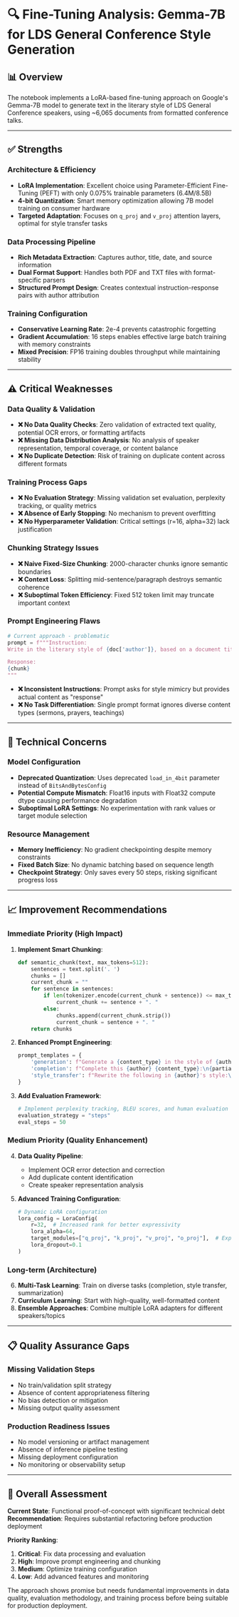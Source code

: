 # 🔍 Fine-Tuning Analysis: Gemma-7B for LDS General Conference Style Generation

## 📊 **Overview**
The notebook implements a LoRA-based fine-tuning approach on Google's Gemma-7B model to generate text in the literary style of LDS General Conference speakers, using ~6,065 documents from formatted conference talks.

---

## ✅ **Strengths**

### **Architecture & Efficiency**
- **LoRA Implementation**: Excellent choice using Parameter-Efficient Fine-Tuning (PEFT) with only 0.075% trainable parameters (6.4M/8.5B)
- **4-bit Quantization**: Smart memory optimization allowing 7B model training on consumer hardware
- **Targeted Adaptation**: Focuses on `q_proj` and `v_proj` attention layers, optimal for style transfer tasks

### **Data Processing Pipeline**
- **Rich Metadata Extraction**: Captures author, title, date, and source information
- **Dual Format Support**: Handles both PDF and TXT files with format-specific parsers
- **Structured Prompt Design**: Creates contextual instruction-response pairs with author attribution

### **Training Configuration**
- **Conservative Learning Rate**: 2e-4 prevents catastrophic forgetting
- **Gradient Accumulation**: 16 steps enables effective large batch training with memory constraints
- **Mixed Precision**: FP16 training doubles throughput while maintaining stability

---

## ⚠️ **Critical Weaknesses**

### **Data Quality & Validation**
- **❌ No Data Quality Checks**: Zero validation of extracted text quality, potential OCR errors, or formatting artifacts
- **❌ Missing Data Distribution Analysis**: No analysis of speaker representation, temporal coverage, or content balance
- **❌ No Duplicate Detection**: Risk of training on duplicate content across different formats

### **Training Process Gaps**
- **❌ No Evaluation Strategy**: Missing validation set evaluation, perplexity tracking, or quality metrics
- **❌ Absence of Early Stopping**: No mechanism to prevent overfitting
- **❌ No Hyperparameter Validation**: Critical settings (r=16, alpha=32) lack justification

### **Chunking Strategy Issues**
- **❌ Naive Fixed-Size Chunking**: 2000-character chunks ignore semantic boundaries
- **❌ Context Loss**: Splitting mid-sentence/paragraph destroys semantic coherence
- **❌ Suboptimal Token Efficiency**: Fixed 512 token limit may truncate important context

### **Prompt Engineering Flaws**
```python
# Current approach - problematic
prompt = f"""Instruction:
Write in the literary style of {doc['author']}, based on a document titled \"{doc['title']}\" written on {doc['date']}\".

Response:
{chunk}
"""
```
- **❌ Inconsistent Instructions**: Prompt asks for style mimicry but provides actual content as "response"
- **❌ No Task Differentiation**: Single prompt format ignores diverse content types (sermons, prayers, teachings)

---

## 🔧 **Technical Concerns**

### **Model Configuration**
- **Deprecated Quantization**: Uses deprecated `load_in_4bit` parameter instead of `BitsAndBytesConfig`
- **Potential Compute Mismatch**: Float16 inputs with Float32 compute dtype causing performance degradation
- **Suboptimal LoRA Settings**: No experimentation with rank values or target module selection

### **Resource Management**
- **Memory Inefficiency**: No gradient checkpointing despite memory constraints
- **Fixed Batch Size**: No dynamic batching based on sequence length
- **Checkpoint Strategy**: Only saves every 50 steps, risking significant progress loss

---

## 📈 **Improvement Recommendations**

### **Immediate Priority (High Impact)**
1. **Implement Smart Chunking**:
   ```python
   def semantic_chunk(text, max_tokens=512):
       sentences = text.split('. ')
       chunks = []
       current_chunk = ""
       for sentence in sentences:
           if len(tokenizer.encode(current_chunk + sentence)) <= max_tokens:
               current_chunk += sentence + ". "
           else:
               chunks.append(current_chunk.strip())
               current_chunk = sentence + ". "
       return chunks
   ```

2. **Enhanced Prompt Engineering**:
   ```python
   prompt_templates = {
       'generation': f"Generate a {content_type} in the style of {author}:\n\n",
       'completion': f"Complete this {author} {content_type}:\n{partial_text}\n\nContinuation:",
       'style_transfer': f"Rewrite the following in {author}'s style:\n{content}\n\nRewritten:"
   }
   ```

3. **Add Evaluation Framework**:
   ```python
   # Implement perplexity tracking, BLEU scores, and human evaluation
   evaluation_strategy = "steps"
   eval_steps = 50
   ```

### **Medium Priority (Quality Enhancement)**
4. **Data Quality Pipeline**:
   - Implement OCR error detection and correction
   - Add duplicate content identification
   - Create speaker representation analysis

5. **Advanced Training Configuration**:
   ```python
   # Dynamic LoRA configuration
   lora_config = LoraConfig(
       r=32,  # Increased rank for better expressivity
       lora_alpha=64,
       target_modules=["q_proj", "k_proj", "v_proj", "o_proj"],  # Expanded coverage
       lora_dropout=0.1
   )
   ```

### **Long-term (Architecture)**
6. **Multi-Task Learning**: Train on diverse tasks (completion, style transfer, summarization)
7. **Curriculum Learning**: Start with high-quality, well-formatted content
8. **Ensemble Approaches**: Combine multiple LoRA adapters for different speakers/topics

---

## 📋 **Quality Assurance Gaps**

### **Missing Validation Steps**
- No train/validation split strategy
- Absence of content appropriateness filtering
- No bias detection or mitigation
- Missing output quality assessment

### **Production Readiness Issues**
- No model versioning or artifact management
- Absence of inference pipeline testing
- Missing deployment configuration
- No monitoring or observability setup

---

## 🎯 **Overall Assessment**

**Current State**: Functional proof-of-concept with significant technical debt
**Recommendation**: Requires substantial refactoring before production deployment

**Priority Ranking**:
1. **Critical**: Fix data processing and evaluation
2. **High**: Improve prompt engineering and chunking
3. **Medium**: Optimize training configuration
4. **Low**: Add advanced features and monitoring

The approach shows promise but needs fundamental improvements in data quality, evaluation methodology, and training process before being suitable for production deployment.
